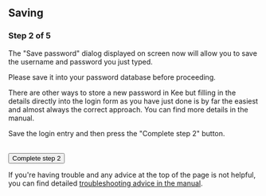 <h2>Saving</h2>

<h3>Step 2 of 5</h3>

<p>The "Save password" dialog displayed on screen now will allow you to save the username and password you just typed.</p>

<p>Please save it into your password database before proceeding.</p>

<div class="info"><p>There are other ways to store a new password in Kee but filling in the details directly into the login form as you have just done is by far the easiest and almost always the correct approach. You can find more details in the manual.</p></div>

<div class="instruction">
<p>Save the login entry and then press the "Complete step 2" button.</p>
</div>

<form action="/step3" method="get"><br/>
  <input type="submit" value="Complete step 2"/>
</form>

<div>If you're having trouble and any advice at the top of the page is not helpful, you can find detailed <a href="https://github.com/luckyrat/KeeFox/wiki/en-%7C-Troubleshooting">troubleshooting advice in the manual</a>.</div>
